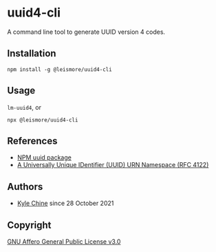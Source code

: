# uuid4-cli

A command line tool to generate UUID version 4 codes.

## Installation

`npm install -g @leismore/uuid4-cli`

## Usage

`lm-uuid4`, or

`npx @leismore/uuid4-cli`

## References

* [NPM uuid package](https://www.npmjs.com/package/uuid)
* [A Universally Unique IDentifier (UUID) URN Namespace (RFC 4122)](https://www.ietf.org/rfc/rfc4122.txt)

## Authors

* [Kyle Chine](https://kyle-chine.leismore.co) since 28 October 2021

## Copyright

[GNU Affero General Public License v3.0](https://www.gnu.org/licenses/agpl-3.0.txt)
